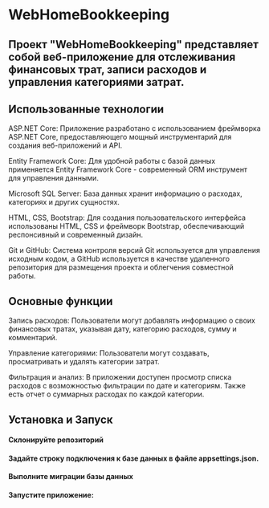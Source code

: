 # WebHomeBookkeeping
## Проект "WebHomeBookkeeping" представляет собой веб-приложение для отслеживания финансовых трат, записи расходов и управления категориями затрат.

## Использованные технологии
ASP.NET Core: Приложение разработано с использованием фреймворка ASP.NET Core, предоставляющего мощный инструментарий для создания веб-приложений и API.

Entity Framework Core: Для удобной работы с базой данных применяется Entity Framework Core - современный ORM инструмент для управления данными.

Microsoft SQL Server: База данных хранит информацию о расходах, категориях и других сущностях.

HTML, CSS, Bootstrap: Для создания пользовательского интерфейса использованы HTML, CSS и фреймворк Bootstrap, обеспечивающий респонсивный и современный дизайн.

Git и GitHub: Система контроля версий Git используется для управления исходным кодом, а GitHub используется в качестве удаленного репозитория для размещения проекта и облегчения совместной работы.

## Основные функции
Запись расходов: Пользователи могут добавлять информацию о своих финансовых тратах, указывая дату, категорию расходов, сумму и комментарий.

Управление категориями: Пользователи могут создавать, просматривать и удалять категории затрат.

Фильтрация и анализ: В приложении доступен просмотр списка расходов с возможностью фильтрации по дате и категориям. Также есть отчет о суммарных расходах по каждой категории.

## Установка и Запуск
#### Склонируйте репозиторий
#### Задайте строку подключения к базе данных в файле appsettings.json.
#### Выполните миграции базы данных
#### Запустите приложение:
